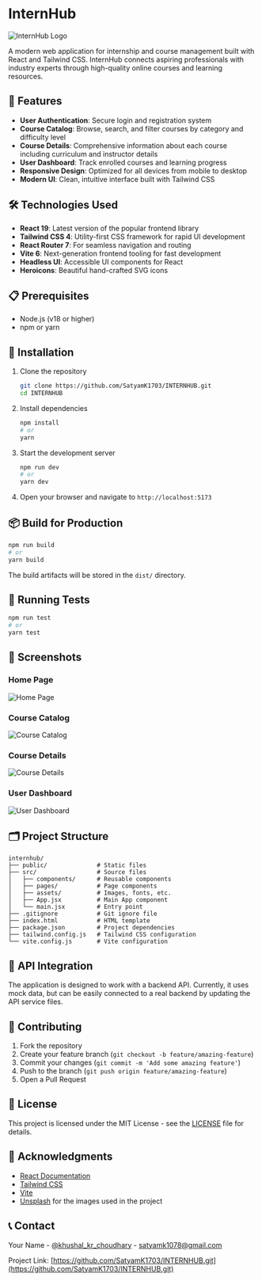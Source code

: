 # InternHub

![InternHub Logo](public/internhub-logo.png)

A modern web application for internship and course management built with React and Tailwind CSS. InternHub connects aspiring professionals with industry experts through high-quality online courses and learning resources.

## 🚀 Features

- **User Authentication**: Secure login and registration system
- **Course Catalog**: Browse, search, and filter courses by category and difficulty level
- **Course Details**: Comprehensive information about each course including curriculum and instructor details
- **User Dashboard**: Track enrolled courses and learning progress
- **Responsive Design**: Optimized for all devices from mobile to desktop
- **Modern UI**: Clean, intuitive interface built with Tailwind CSS

## 🛠️ Technologies Used

- **React 19**: Latest version of the popular frontend library
- **Tailwind CSS 4**: Utility-first CSS framework for rapid UI development
- **React Router 7**: For seamless navigation and routing
- **Vite 6**: Next-generation frontend tooling for fast development
- **Headless UI**: Accessible UI components for React
- **Heroicons**: Beautiful hand-crafted SVG icons

## 📋 Prerequisites

- Node.js (v18 or higher)
- npm or yarn

## 🔧 Installation

1. Clone the repository
   ```bash
   git clone https://github.com/SatyamK1703/INTERNHUB.git
   cd INTERNHUB
   ```

2. Install dependencies
   ```bash
   npm install
   # or
   yarn
   ```

3. Start the development server
   ```bash
   npm run dev
   # or
   yarn dev
   ```

4. Open your browser and navigate to `http://localhost:5173`

## 📦 Build for Production

```bash
npm run build
# or
yarn build
```

The build artifacts will be stored in the `dist/` directory.

## 🧪 Running Tests

```bash
npm run test
# or
yarn test
```

## 📱 Screenshots

### Home Page
![Home Page](screenshots/home.png)

### Course Catalog
![Course Catalog](screenshots/courses.png)

### Course Details
![Course Details](screenshots/course-details.png)

### User Dashboard
![User Dashboard](screenshots/dashboard.png)

## 🗂️ Project Structure

```
internhub/
├── public/              # Static files
├── src/                 # Source files
│   ├── components/      # Reusable components
│   ├── pages/           # Page components
│   ├── assets/          # Images, fonts, etc.
│   ├── App.jsx          # Main App component
│   └── main.jsx         # Entry point
├── .gitignore           # Git ignore file
├── index.html           # HTML template
├── package.json         # Project dependencies
├── tailwind.config.js   # Tailwind CSS configuration
└── vite.config.js       # Vite configuration
```

## 🔄 API Integration

The application is designed to work with a backend API. Currently, it uses mock data, but can be easily connected to a real backend by updating the API service files.

## 🤝 Contributing

1. Fork the repository
2. Create your feature branch (`git checkout -b feature/amazing-feature`)
3. Commit your changes (`git commit -m 'Add some amazing feature'`)
4. Push to the branch (`git push origin feature/amazing-feature`)
5. Open a Pull Request

## 📄 License

This project is licensed under the MIT License - see the [LICENSE](LICENSE) file for details.

## 👏 Acknowledgments

- [React Documentation](https://react.dev/)
- [Tailwind CSS](https://tailwindcss.com/)
- [Vite](https://vitejs.dev/)
- [Unsplash](https://unsplash.com/) for the images used in the project

## 📞 Contact

Your Name - [@khushal_kr_choudhary](https://instagram.com/khushal_kr_choudhary) - satyamk1078@gmail.com

Project Link: [https://github.com/SatyamK1703/INTERNHUB.git](https://github.com/SatyamK1703/INTERNHUB.git)

